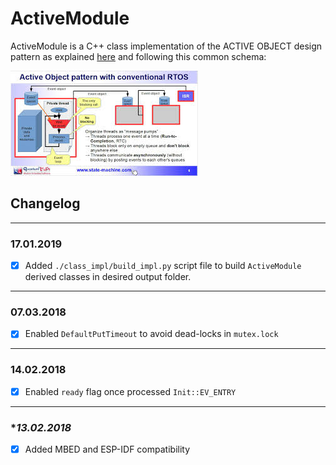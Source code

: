 # ActiveModule

ActiveModule is a C++ class implementation of the ACTIVE OBJECT design pattern as explained [here](http://www.state-machine.com/doc/AN_Active_Objects_for_Embedded.pdf) and following this common schema:

![](https://raw.githubusercontent.com/raulMrello/ActiveModule/master/AO.jpg)


  
## Changelog

---
### **17.01.2019**
- [x] Added ```./class_impl/build_impl.py``` script file to build ```ActiveModule``` derived classes in desired output folder.

---
### **07.03.2018**
- [x] Enabled ```DefaultPutTimeout``` to avoid dead-locks in ```mutex.lock```

---
### **14.02.2018**
- [x] Enabled ```ready``` flag once processed ```Init::EV_ENTRY```
  

---
### **13.02.2018*
- [x] Added MBED and ESP-IDF compatibility
